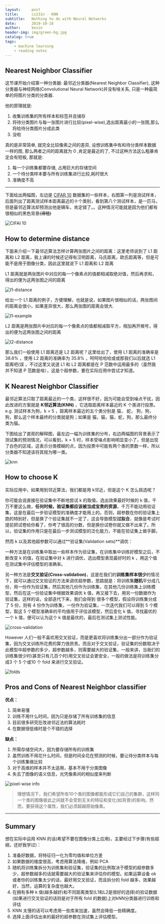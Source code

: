 ```yaml
---
layout:     post
title:      cs231n - KNN
subtitle:   Nothing to do with Neural Networks
date:       2019-10-18
author:     kevin
header-img: img/green-bg.jpg
catalog: true
tags:
    - machine learning
    - reading notes
---
```




## Nearest Neighbor Classifier



这节课开始介绍第一种分类器: 最邻近分类器(Nearest Neighbor Classifier), 这种分类器与神经网络(Convolutional Neural Network)并没有啥关系, 只是一种最简单的将图片分类的分类器.



他的原理就是:

1. 收集训练集的所有样本和标签并且储存
2. 将待分类图片与每一张图片进行比较(pixel-wise),选出距离最小的一张图,那么将给待分类图片分成此类
3. 没啦



真的是非常简单, 就完全比较像素之间的差异, 设想训练集中有和待分类样本数据一样的图, 那么两者之间的距离就为 0 ,肯定是最近的了, 不过这种方法这么粗暴肯定会有短板, 那就是:

1. 每一个训练集都要存储, 占用巨大的存储空间
2. 一个待分类样本要与所有训练集进行比较,耗时很大
3. 准确度不高



---



下面给出两幅图，左边是 [CIFAR 10](http://www.cs.toronto.edu/~kriz/cifar.html) 数据集的一些样本，右图第一列是测试样本，后面列出了距离测试样本距离最近的十个类别，看到第八个测试样本，是一匹马，但是最邻近算法却预测出他是辆车，肯定错了。。这种情况可能就是因为他们都有很相似的黑色背景~~(滑稽)~~



![CIFAI 10](https://i.loli.net/2019/10/23/XzI9T4ZQ8PLlyc6.png)



## How to determine distance



下面来介绍一下最邻近算法怎样计算两张图片之间的距离：这里老师说到了 L1 距离和 L2 距离，我上课的时候还记得有汉明距离，马氏距离，欧氏距离等，但是可能不是用于图像分类，因此这里就说下 L1 距离和 L2 距离



L1 距离就是两张图片中对应的每一个像素点的值都相减取绝对值，然后再求和，得出的便为这两张图之间的距离

![l1-distance](https://i.loli.net/2019/10/23/BOGXpsaErRCUgf3.png)

给出一个 L1 距离的例子，方便理解，也就是说，如果图片很相似的话，两张图间的距离会很小，如果差异很大，那么两张图的距离会很大.

![l1-example](https://i.loli.net/2019/10/23/BOGXpsaErRCUgf3.png)



L2 距离是两张图片中对应的每一个像素点的值都相减取平方，相加再开根号，得出的便为这两张图之间的距离

![l2-distance](https://i.loli.net/2019/10/23/BOGXpsaErRCUgf3.png)



那么我们一般使用 L1 距离还是 L2 距离呢？这里给出了，使用 L1 距离的准确率是 38.6% ，使用 L2 距离的准确率为 35.8% ，呵呵哈哈哈或或那我们以后就选 L1 距离吧(误 ，不过这里又说道 L1 和 L2 距离都是在 P 范数中运用最多的（虽然我并不知道 P 范数是啥），这是个超参数，要在实际应用中尝试才知道。



## K Nearest Neighbor Classifier



最邻近算法只取了距离最近的一个类，这样很不好，因为可能会受到噪点干扰，因此改进的方案就是 **K邻近算法(KNN)** ，它选取距离样本最近的 K 个类进行投票。e.g. 测试样本为狗，k = 5 ，距离样本最近的五个类分别是 猫， 蛇， 狗，狗，狗，那么这个样本最终的分类就是狗；如果是 猫，猫，猫，蛇，狗，那么最终分类为猫。



下图给出了直观的解释图，最左边一幅为训练集的分布，右边两幅图的背景表示了测试集的预测情况，可以看到，k = 5 时，样本受噪点影响明显变小了，但是出现了白色的区域，这表示分类模糊的点，因为投票中可能有两个类的票数一样，所以分类器不知道该将其规为哪一类。

![knn](https://i.loli.net/2019/10/23/1KaYB9J3sRObNfF.png)



## How to choose K



实际应用中，如果用到邻近算法，我们都是用 k邻近，但是这个 K 怎么挑选呢？



你可能会说直接在验证集中不断地尝试 k 的取值，选出效果最好时候的 k 值，千万不要这么做，**任何时候，验证集都应该被当成宝贵的资源**，千万不能动用验证集，这是在最后一步验证模型的准确度才能用上的。否则，超参数在你的验证集上跑的特别好，但是换了个验证集就不一定了，这会导致模型**过拟合**，就像是考试时提前把试卷给你看了，你考了很高的分数，但是换份试卷你就又做不出来了。所以，验证集的作用只是在最后一步测试模型的泛化能力，不能在验证集上做手脚。



然而 k 以及其他超参数可以通过**验证集(Validation sets)**调优：



一种方法是在训练集中取出一些样本作为验证集，在训练集中训练好模型之后，不断改变 k 的值，在验证集中对 k 进行调优，选出模型表现最好时的 k ，用这个值在测试集中评估模型的准确率。



另一种方法是**交叉验证(Cross-validation)**，这是在我们的**训练集样本很少**的情况下，就可以通过交叉验证的方法来调优超参数，思路就是：将训练集**随机**平分成几份，用一份作为验证集，然后其他几份作为训练集，在其他几份训练集上训练模型，然后在这一份验证集中根据效果调优 k 值，再又接下去，用另一份数据作为验证集，这样的话，全部迭代下来，我们会得到 很多个模型，假设将训练集分成了 5 份，则有 4 份作为训练集，一份作为验证集，一次迭代我们可以得到 5 个模型，取这 5 个模型准确率的平均值用于评估该模型，然后变化 k 值，寻找最优的一个 k 值，便可以认为这个 k 值是最优的，最后在测试集上测试性能。



![cross-validation](https://i.loli.net/2019/10/23/43UP2D7gFi1MNjl.png)



However 人们一般不喜欢用交叉验证，而是更喜欢将训练集分出一部分作为验证集，因为交叉训练所花费的算力很昂贵。而且对于交叉验证，验证集的份数取决于此模型中超参数的多少，超参数越多，则需要越大的验证集，一般来讲，当我们的训练集很少时(甚至只有几百个时)用交叉验证会更安全，一般的做法是将训练集分成3 个 5 个或10 个 fold 来进行交叉验证。



![folds](https://i.loli.net/2019/10/23/2khe5CAwljcTU1D.png)



## Pros and Cons of Nearest Neighbor classifier



**优点：**

1. 简单易懂
2. 训练不用什么时间，因为只是存储了所有训练集的信息
3. 目前很多研究在改进邻近法的算法耗时
4. 在数据很低维时是个不错的选择



**缺点：**

1. 所需存储空间大，因为要存储所有的训练集
2. 虽然训练不用花什么时间，但是时间全花在预测的时候，要让待分类样本与每个训练集做比较
3. 对于高维的样本并不太适用，基本不用于分类图像
4. 失去了图像的语义信息，光凭像素间的相似度来判断

![pixel-wise info](https://i.loli.net/2019/10/23/plQ7z1wBJr8EsUC.png)



> 理想情况下，我们希望所有10个类的图像都能形成它们自己的集群，这样同一个类的图像彼此之间就不会受到无关的特征和变化(如背景)的影响。然而，要获得这个属性，我们必须超越原始像素。



---



## Summary



想在实际中运用 KNN 的话(希望不要在图像分类上应用)，主要经过下步骤(有些超纲，还好我学过)：

1. 准备好数据，将特征归一化为零均值和单位方差
2. 如果数据的维度很高，考虑用算法降维，例如 PCA
3. 随机将训练集拆分为训练集和验证集，验证集的比例取决于模型的超参数多少，超参数越多的话就需要越大的验证集来评估你的模型。如果运算设备 ok 或者你的训练集太少的话，最好用交叉验证，而且拆分的 fold 越多，效果越好，当然，运算的复杂度也越大。
4. 在拥有多种 k 值(越多越好)和不同距离类型(L1和L2是很好的选择)的验证数据(如果进行交叉验证的话则是对于所有 fold 的数据)上对kNN分类器进行训练和评估
5. 
   KNN 太慢的话可以考虑用一些库来加速，虽然会降低一些精确度。
6. 选择上面评估出来的最好的超参数在测试集上评估模型。